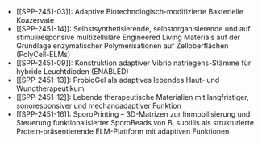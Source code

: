 - [[SPP-2451-03]]: Adaptive Biotechnologisch-modifizierte Bakterielle Koazervate
- [[SPP-2451-14]]: Selbstsynthetisierende, selbstorganisierende und auf stimuliresponsive multizelluläre Engineered Living Materials auf der Grundlage enzymatischer Polymerisationen auf Zelloberflächen (PolyCell-ELMs)
- [[SPP-2451-09]]: Konstruktion adaptiver Vibrio natriegens-Stämme für hybride Leuchtdioden (ENABLED)
- [[SPP-2451-13]]: ProbioGel als adaptives lebendes Haut- und Wundtherapeutikum
- [[SPP-2451-12]]: Lebende therapeutische Materialien mit langfristiger, sonoresponsiver und mechanoadaptiver Funktion
- [[SPP-2451-16]]: SporoPrinting – 3D-Matrizen zur Immobilisierung und Steuerung funktionalisierter SporoBeads von B. subtilis als strukturierte Protein-präsentierende ELM-Plattform mit adaptiven Funktionen
